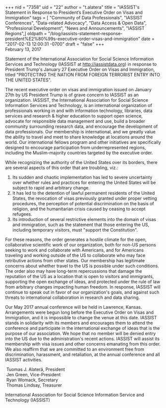 +++
nid = "7358"
uid = "22"
author = "t.alatera"
title = "IASSIST's Statement in Response to President’s Executive Order on Visas and Immigration"
tags = [ "Community of Data Professionals", "IASSIST Conferences", "Data-related Advocacy", "Data Access & Open Data", "Professional Development", "News and Announcements", "IASSIST Regions",]
oldpath = "/blog/iassists-statement-response-president%E2%80%99s-executive-order-visas-and-immigration"
date = "2017-02-13 12:00:31 -0700"
draft = "false"
+++
\
February 13, 2017

Statement of the International Association for Social Science
Information Services and Technology (IASSIST at
<http://iassistdata.org>) in response to President Trump\'s January 27
Executive Order on Visas and Immigration, titled \"PROTECTING THE NATION
FROM FOREIGN TERRORIST ENTRY INTO THE UNITED STATES\".

The recent executive order on visas and immigration issued on January
27th by US President Trump is of grave concern to IASSIST as an
organization. IASSIST, the International Association for Social Science
Information Services and Technology, is an international organization of
professionals working in and with information technology, libraries,
data services and research & higher education to support open science,
advocate for responsible data management and use, build a broader
community surrounding research data, and encourage the development of
data professionals. Our membership is international, and we greatly
value the ability to travel and meet to share knowledge at locations
around the world. Our international fellows program and other
initiatives are specifically designed to encourage participation from
underrepresented regions, including the Muslim-majority countries
targeted by the executive order.

While recognizing the authority of the United States over its borders,
there are several aspects of this order that are troubling, viz.:

1.  Its sudden and chaotic implementation has led to severe uncertainty
    over whether rules and practices for entering the United States will
    be subject to rapid and arbitrary change.
2.  It has led to the detention of lawful permanent residents of the
    United States, the revocation of visas previously granted under
    proper vetting procedures, the perception of potential
    discrimination on the basis of religion, and the humanitarian crisis
    caused by ceasing to accept refugees.
3.  Its introduction of several restrictive elements into the domain of
    visas and immigration, such as the statement that those entering the
    US, including temporary visitors, must \"support the Constitution\".

For these reasons, the order generates a hostile climate for the open,
collaborative scientific work of our organization, both for non-US
persons seeking to work and collaborate with Americans, and for
Americans traveling and working outside of the US to collaborate who may
face retributive actions from other states. Our membership has
legitimate concerns about whether travel to the US is possible under
such conditions. The order also may have long-term repercussions that
damage the reputation of the US as a location that is open to visitors
and immigrants, supporting the open exchange of ideas, and protected
under the rule of law from arbitrary changes impacting human freedom. In
response, IASSIST will continue to speak out in favor of our
organization\'s goals, and against such threats to international
collaboration in research and data sharing.

Our May 2017 annual conference will be held in Lawrence, Kansas.
Arrangements were begun long before the Executive Order on Visas and
Immigration, and it is impossible to change the venue at this date.
IASSIST stands in solidarity with its members and encourages them to
attend the conference and participate in the international exchange of
ideas that is the purpose of our association. We hope that no member
will be denied entry into the US due to the administration\'s recent
actions. IASSIST will assist its membership with visa issues and other
concerns emanating from this order. We also reaffirm that we are
committed to an environment free from discrimination, harassment, and
retaliation, at the annual conference and all IASSIST activities.

 Tuomas J. Alaterä, President\
 Jen Green, Vice-President\
 Ryan Womack, Secretary\
 Thomas Lindsay, Treasurer

International Association for Social Science Information Service and
Technology (IASSIST)
